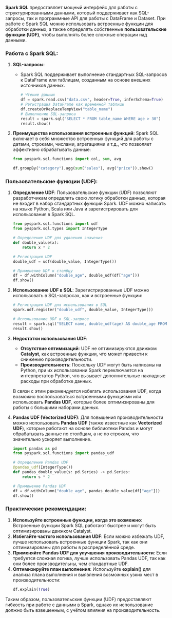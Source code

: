 **Spark SQL** предоставляет мощный интерфейс для работы с структурированными данными, который поддерживает как SQL-запросы, так и программные API для работы с DataFrame и Dataset. При работе с Spark SQL можно использовать встроенные функции для обработки данных, а также определять собственные **пользовательские функции (UDF)**, чтобы выполнять более сложные операции над данными.

### Работа с Spark SQL:

1. **SQL-запросы**:
   - Spark SQL поддерживает выполнение стандартных SQL-запросов к DataFrame или таблицам, созданным на основе внешних источников данных.
     ```python
     # Чтение данных
     df = spark.read.csv("data.csv", header=True, inferSchema=True)
     # Регистрация DataFrame как временной таблицы
     df.createOrReplaceTempView("table_name")
     # Выполнение SQL-запроса
     result = spark.sql("SELECT * FROM table_name WHERE age > 30")
     result.show()
     ```

2. **Преимущества использования встроенных функций**:
   Spark SQL включает в себя множество встроенных функций для работы с датами, строками, числами, агрегациями и т.д., что позволяет эффективно обрабатывать данные:
   ```python
   from pyspark.sql.functions import col, sum, avg

   df.groupBy("category").agg(sum("sales"), avg("price")).show()
   ```

### Пользовательские функции (UDF):

1. **Определение UDF**:
   Пользовательские функции (UDF) позволяют разработчикам определить свою логику обработки данных, которая не входит в набор стандартных функций Spark. UDF можно написать на языке Python, Scala или Java и зарегистрировать для использования в Spark SQL.
   ```python
   from pyspark.sql.functions import udf
   from pyspark.sql.types import IntegerType

   # Определение UDF для удвоения значения
   def double_value(x):
       return x * 2

   # Регистрация UDF
   double_udf = udf(double_value, IntegerType())
   
   # Применение UDF к столбцу
   df = df.withColumn("double_age", double_udf(df["age"]))
   df.show()
   ```

2. **Использование UDF в SQL**:
   Зарегистрированные UDF можно использовать в SQL-запросах, как и встроенные функции:
   ```python
   # Регистрация UDF для использования в SQL
   spark.udf.register("double_udf", double_value, IntegerType())

   # Использование UDF в SQL-запросе
   result = spark.sql("SELECT name, double_udf(age) AS double_age FROM table_name")
   result.show()
   ```

3. **Недостатки использования UDF**:
   - **Отсутствие оптимизаций**: UDF не оптимизируются движком **Catalyst**, как встроенные функции, что может привести к снижению производительности.
   - **Производительность**: Поскольку UDF могут быть написаны на Python, при их использовании Spark переключается на интерпретатор Python, что вызывает дополнительные накладные расходы при обработке данных.
   
   В связи с этим рекомендуется избегать использования UDF, когда возможно воспользоваться встроенными функциями или использовать **Pandas UDF**, которые более оптимизированы для работы с большими наборами данных.

4. **Pandas UDF (Vectorized UDF)**:
   Для повышения производительности можно использовать **Pandas UDF** (также известные как **Vectorized UDF**), которые работают на основе библиотеки Pandas и могут обрабатывать данные по столбцам, а не по строкам, что значительно ускоряет выполнение.
   ```python
   import pandas as pd
   from pyspark.sql.functions import pandas_udf

   # Определение Pandas UDF
   @pandas_udf(IntegerType())
   def pandas_double_value(s: pd.Series) -> pd.Series:
       return s * 2

   # Применение Pandas UDF
   df = df.withColumn("double_age", pandas_double_value(df["age"]))
   df.show()
   ```

### Практические рекомендации:

1. **Используйте встроенные функции, когда это возможно**: Встроенные функции Spark SQL работают быстрее и могут быть оптимизированы движком Catalyst.
2. **Избегайте частого использования UDF**: Если можно избежать UDF, лучше использовать встроенные функции Spark, так как они оптимизированы для работы в распределённой среде.
3. **Применяйте Pandas UDF для улучшения производительности**: Если требуется сложная логика, лучше использовать Pandas UDF, так как они более производительны, чем стандартные UDF.
4. **Оптимизируйте план выполнения**: Используйте **explain()** для анализа плана выполнения и выявления возможных узких мест в производительности:
   ```python
   df.explain(True)
   ```

Таким образом, пользовательские функции (UDF) предоставляют гибкость при работе с данными в Spark, однако их использование должно быть взвешенным, с учётом влияния на производительность.